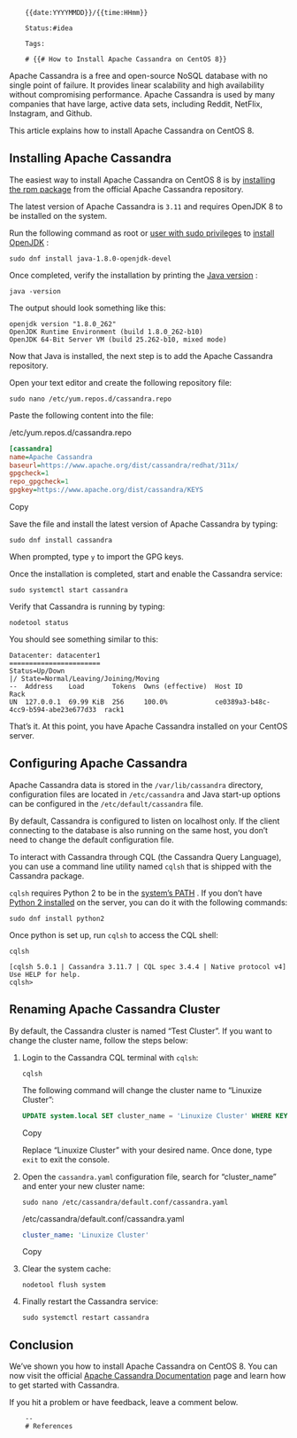 		{{date:YYYYMMDD}}/{{time:HHmm}}

		Status:#idea
		
		Tags:

		# {{# How to Install Apache Cassandra on CentOS 8}}

Apache Cassandra is a free and open-source NoSQL database with no single point of failure. It provides linear scalability and high availability without compromising performance. Apache Cassandra is used by many companies that have large, active data sets, including Reddit, NetFlix, Instagram, and Github.

This article explains how to install Apache Cassandra on CentOS 8.

## Installing Apache Cassandra

The easiest way to install Apache Cassandra on CentOS 8 is by [installing the rpm package](https://linuxize.com/post/how-to-install-rpm-packages-on-centos/) from the official Apache Cassandra repository.

The latest version of Apache Cassandra is `3.11` and requires OpenJDK 8 to be installed on the system.

Run the following command as root or [user with sudo privileges](https://linuxize.com/post/how-to-add-user-to-sudoers-in-centos/) to [install OpenJDK](https://linuxize.com/post/install-java-on-centos-8/) :

```
sudo dnf install java-1.8.0-openjdk-devel
```

Once completed, verify the installation by printing the [Java version](https://linuxize.com/post/how-to-check-java-version/) :

```
java -version
```

The output should look something like this:

```output
openjdk version "1.8.0_262"
OpenJDK Runtime Environment (build 1.8.0_262-b10)
OpenJDK 64-Bit Server VM (build 25.262-b10, mixed mode)
```

Now that Java is installed, the next step is to add the Apache Cassandra repository.

Open your text editor and create the following repository file:

```
sudo nano /etc/yum.repos.d/cassandra.repo
```

Paste the following content into the file:

/etc/yum.repos.d/cassandra.repo

```ini
[cassandra]
name=Apache Cassandra
baseurl=https://www.apache.org/dist/cassandra/redhat/311x/
gpgcheck=1
repo_gpgcheck=1
gpgkey=https://www.apache.org/dist/cassandra/KEYS
```

Copy

Save the file and install the latest version of Apache Cassandra by typing:

```
sudo dnf install cassandra
```

When prompted, type `y` to import the GPG keys.

Once the installation is completed, start and enable the Cassandra service:

```
sudo systemctl start cassandra
```

Verify that Cassandra is running by typing:

```
nodetool status
```

You should see something similar to this:

```output
Datacenter: datacenter1
=======================
Status=Up/Down
|/ State=Normal/Leaving/Joining/Moving
--  Address    Load       Tokens  Owns (effective)  Host ID                               Rack
UN  127.0.0.1  69.99 KiB  256     100.0%            ce0389a3-b48c-4cc9-b594-abe23e677d33  rack1
```

That’s it. At this point, you have Apache Cassandra installed on your CentOS server.

## Configuring Apache Cassandra

Apache Cassandra data is stored in the `/var/lib/cassandra` directory, configuration files are located in `/etc/cassandra` and Java start-up options can be configured in the `/etc/default/cassandra` file.

By default, Cassandra is configured to listen on localhost only. If the client connecting to the database is also running on the same host, you don’t need to change the default configuration file.

To interact with Cassandra through CQL (the Cassandra Query Language), you can use a command line utility named `cqlsh` that is shipped with the Cassandra package.

`cqlsh` requires Python 2 to be in the [system’s PATH](https://linuxize.com/post/how-to-add-directory-to-path-in-linux/) . If you don’t have [Python 2 installed](https://linuxize.com/post/how-to-install-python-on-centos-8/) on the server, you can do it with the following commands:

```
sudo dnf install python2
```

Once python is set up, run `cqlsh` to access the CQL shell:

```
cqlsh
```

```output
[cqlsh 5.0.1 | Cassandra 3.11.7 | CQL spec 3.4.4 | Native protocol v4]
Use HELP for help.
cqlsh> 
```

## Renaming Apache Cassandra Cluster

By default, the Cassandra cluster is named “Test Cluster”. If you want to change the cluster name, follow the steps below:

1.  Login to the Cassandra CQL terminal with `cqlsh`:
    
    ```
    cqlsh
    ```
    
    The following command will change the cluster name to “Linuxize Cluster”:
    
    ```sql
    UPDATE system.local SET cluster_name = 'Linuxize Cluster' WHERE KEY = 'local';
    ```
    
    Copy
    
    Replace “Linuxize Cluster” with your desired name. Once done, type `exit` to exit the console.
    
2.  Open the `cassandra.yaml` configuration file, search for “cluster_name” and enter your new cluster name:
    
    ```
    sudo nano /etc/cassandra/default.conf/cassandra.yaml
    ```
    
    /etc/cassandra/default.conf/cassandra.yaml
    
    ```yaml
    cluster_name: 'Linuxize Cluster'
    ```
    
    Copy
    
3.  Clear the system cache:
    
    ```
    nodetool flush system
    ```
    
4.  Finally restart the Cassandra service:
    
    ```
    sudo systemctl restart cassandra
    ```
    

## Conclusion

We’ve shown you how to install Apache Cassandra on CentOS 8. You can now visit the official [Apache Cassandra Documentation](https://cassandra.apache.org/doc/latest/getting_started/index.html) page and learn how to get started with Cassandra.

If you hit a problem or have feedback, leave a comment below.

		--
		# References
		